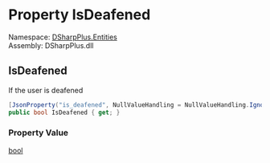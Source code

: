 # Property IsDeafened

Namespace: [DSharpPlus.Entities](DSharpPlus.Entities.md)  
Assembly: DSharpPlus.dll

## <a id="DSharpPlus_Entities_DiscordMember_IsDeafened"></a>IsDeafened

If the user is deafened

```csharp
[JsonProperty("is_deafened", NullValueHandling = NullValueHandling.Ignore)]
public bool IsDeafened { get; }
```

### Property Value

[bool](https://learn.microsoft.com/dotnet/api/system.boolean)

